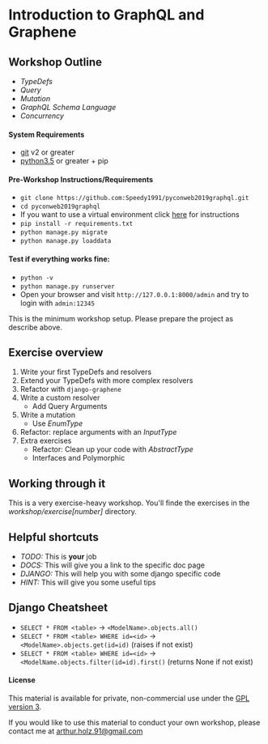 # Introduction to GraphQL and Graphene

## Workshop Outline
- _TypeDefs_
- _Query_
- _Mutation_
- _GraphQL Schema Language_
- _Concurrency_


#### System Requirements
- [git](https://git-scm.com/) v2 or greater
- [python3.5](https://www.python.org/downloads/) or greater + pip

#### Pre-Workshop Instructions/Requirements
- `git clone https://github.com:Speedy1991/pyconweb2019graphql.git`
- `cd pyconweb2019graphql`
- If you want to use a virtual environment click [here](https://virtualenv.pypa.io/en/stable/userguide/) for instructions 
- `pip install -r requirements.txt`
- `python manage.py migrate`
- `python manage.py loaddata`

#### Test if everything works fine:
- `python -v`
- `python manage.py runserver`
- Open your browser and visit `http://127.0.0.1:8000/admin` and try to login with `admin:12345`

This is the minimum workshop setup. Please prepare the project as describe above.

## Exercise overview
1) Write your first TypeDefs and resolvers
2) Extend your TypeDefs with more complex resolvers
3) Refactor with `django-graphene`
4) Write a custom resolver
    * Add Query Arguments
5) Write a mutation
    * Use _EnumType_
6) Refactor: replace arguments with an _InputType_
7) Extra exercises
    * Refactor: Clean up your code with _AbstractType_
    * Interfaces and Polymorphic

## Working through it
This is a very exercise-heavy workshop. You'll finde the exercises in the _workshop/exercise[number]_ directory.

## Helpful shortcuts
- _TODO:_ This is **your** job
- _DOCS:_ This will give you a link to the specific doc page
- _DJANGO:_ This will help you with some django specific code
- _HINT:_ This will give you some useful tips

## Django Cheatsheet
- `SELECT * FROM <table>` -> `<ModelName>.objects.all()`
- `SELECT * FROM <table> WHERE id=<id>` -> `<ModelName>.objects.get(id=id)` (raises if not exist)
- `SELECT * FROM <table> WHERE id=<id>` -> `<ModelName.objects.filter(id=id).first()` (returns None if not exist)


#### License
This material is available for private, non-commercial use under the [GPL version 3](https://www.gnu.org/licenses/gpl-3.0-standalone.html).

If you would like to use this material to conduct your own workshop, please contact me at arthur.holz.91@gmail.com
